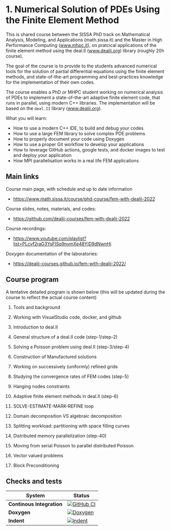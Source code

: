 # 1. Numerical Solution of PDEs Using the Finite Element Method

This is shared course between the SISSA PhD track on Mathematical Analysis,
Modeling, and Applications (math.sissa.it) and the Master in High Performance
Computing (www.mhpc.it), on pratcical applications of the finite element method
using the deal.II (www.dealii.org) library (roughly 20h course).

The goal of the course is to provide to the students advanced numerical tools
for the solution of partial differential equations using the finite element
methods, and state-of-the-art programming and best-practices knowledge for the
implementation of their own codes.

The course enables a PhD or MHPC student working on numerical analysis of PDEs
to implement a state-of-the-art adaptive finite element code, that runs in
parallel, using modern C++ libraries. The implementation will be based on the
`deal.II` library (www.dealii.org).

What you will learn:
- How to use a modern C++ IDE, to build and debug your codes
- How to use a large FEM library to solve complex PDE problems
- How to properly document your code using Doxygen
- How to use a proper Git workflow to develop your applications
- How to leverage GitHub actions, google tests, and docker images to test and
  deploy your application
- How MPI parallelisation works in a real life FEM applications

## Main links

Course main page, with schedule and up to date information
- https://www.math.sissa.it/course/phd-course/fem-with-dealii-2022

Course slides, notes, materials, and codes:
- https://github.com/dealii-courses/fem-with-dealii-2022

Course recordings:
- https://www.youtube.com/playlist?list=PLcvf2raG3YsFISq9nymXe48YjD9dNwnHi

Doxygen documentation of the laboratories:
- https://dealii-courses.github.io/fem-with-dealii-2022/

## Course program

A tentative detailed program is shown below 
(this will be updated during the course to reflect the actual course content)

1.  Tools and background
2.  Working with VisualStudio code, docker, and github
3.  Introduction to deal.II

4.  General structure of a deal.II code (step-1/step-2)

5.  Solving a Poisson problem using deal.II (step-3/step-4)

6.  Construction of Manufactured solutions
7.  Working on successively (uniformly) refined grids
8.  Studying the convergence rates of FEM codes (step-5)

9.  Hanging nodes constraints
10. Adaptive finite element methods in deal.II (step-6)
11. SOLVE-ESTIMATE-MARK-REFINE loop

12. Domain decomposition VS algebraic decomposition
13. Splitting workload: partitioning with space filling curves
14. Distributed memory parallelization (step-40)

15. Moving from serial Poisson to parallel distributed Poisson 
16. Vector valued problems
17. Block Preconditioning

## Checks and tests

| System |  Status |
| ------ | ------- | 
| **Continous Integration**  | [![GitHub CI](https://github.com/dealii-courses/fem-with-dealii-2022/actions/workflows/tests.yml/badge.svg)](https://github.com/dealii-courses/fem-with-dealii-2022/actions/workflows/tests.yml)   |
| **Doxygen**  | [![Doxygen](https://github.com/dealii-courses/fem-with-dealii-2022/actions/workflows/doxygen.yml/badge.svg)](https://github.com/dealii-courses/fem-with-dealii-2022/actions/workflows/doxygen.yml) |
| **Indent** | [![Indent](https://github.com/dealii-courses/fem-with-dealii-2022/actions/workflows/indentation.yml/badge.svg)](https://github.com/dealii-courses/fem-with-dealii-2022/actions/workflows/indentation.yml) |
